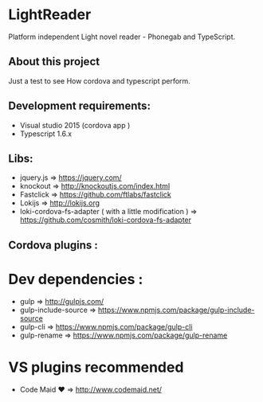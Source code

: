 # LightReader
Platform independent Light novel reader - Phonegab and TypeScript.

## About this project

Just a test to see How cordova and typescript perform.

## Development requirements:

* Visual studio 2015 (cordova app )
* Typescript 1.6.x

## Libs:

* jquery.js => https://jquery.com/
* knockout  => http://knockoutjs.com/index.html
* Fastclick =>  https://github.com/ftlabs/fastclick
* Lokijs    => http://lokijs.org
* loki-cordova-fs-adapter ( with a little modification ) =>  https://github.com/cosmith/loki-cordova-fs-adapter

## Cordova plugins :

# Dev dependencies :

* gulp => http://gulpjs.com/
* gulp-include-source => https://www.npmjs.com/package/gulp-include-source
* gulp-cli => https://www.npmjs.com/package/gulp-cli
* gulp-rename => https://www.npmjs.com/package/gulp-rename

# VS plugins recommended

* Code Maid ♥ =>  http://www.codemaid.net/
